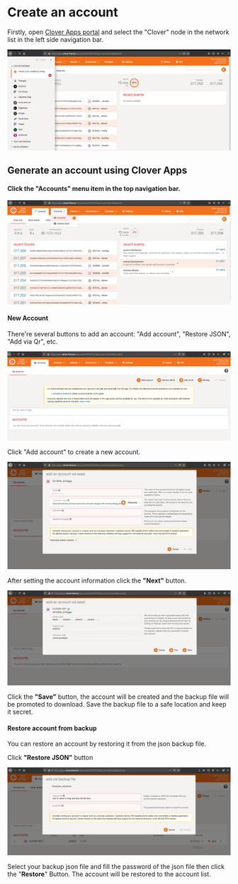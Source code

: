 # Create an account

Firstly, open [Clover Apps portal](https://apps.clover.finance/#/explorer) and select the "Clover" node in the network list in the left side navigation bar.

![](<../../.gitbook/assets/image (28).png>)

## Generate an account using Clover Apps

#### Click the "Accounts" menu item in the top navigation bar.

![](<../../.gitbook/assets/image (29).png>)

#### New Account

There're several buttons to add an account: "Add account", "Restore JSON", "Add via Qr", etc.

![](<../../.gitbook/assets/image (30).png>)

Click "Add account" to create a new account.

![](<../../.gitbook/assets/image (31).png>)

After setting the account information click the **"Next"** button.

![](<../../.gitbook/assets/image (32).png>)

Click the **"Save"** button, the account will be created and the backup file will be promoted to download. Save the backup file to a safe location and keep it secret.

#### Restore account from backup

You can restore an account by restoring it from the json backup file.

Click **"Restore JSON"** button

![](<../../.gitbook/assets/image (33).png>)

Select your backup json file and fill the password of the json file then click the "**Restore**" Button. The account will be restored to the account list.
